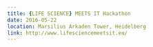 ```yaml
---
title: {LIFE SCIENCE} MEETS IT Hackathon
date: 2016-05-22
location: Marsilius Arkaden Tower, Heidelberg
link: http://www.lifesciencemeetsit.eu/
---
```

